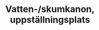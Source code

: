 ---
title: 'Vatten-/skumkanon, uppställningsplats'
symbol_image: 'symbols/insats/47.svg'
weight: 47
card: true
card_color: 'bg-symbol-blue'
---